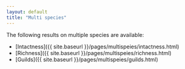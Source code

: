 ```yaml
---
layout: default
title: "Multi species"
---
```


The following results on multiple species are available:

* [Intactness]({{ site.baseurl }}/pages/multispeies/intactness.html)
* [Richness]({{ site.baseurl }}/pages/multispeies/richness.html)
* [Guilds]({{ site.baseurl }}/pages/multispeies/guilds.html)
